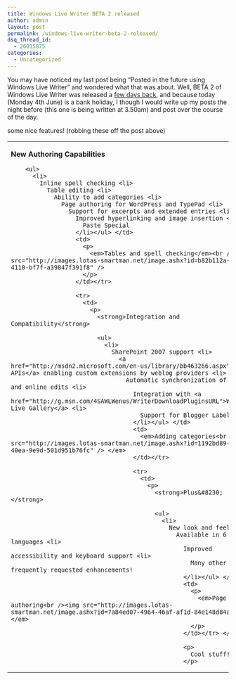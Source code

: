 ```yaml
---
title: Windows Live Writer BETA 2 released
author: admin
layout: post
permalink: /windows-live-writer-beta-2-released/
dsq_thread_id:
  - 26015875
categories:
  - Uncategorized
---
```

You may have noticed my last post being &#8220;Posted in the future using Windows Live Writer&#8221; and wondered what that was about. Well, BETA 2 of Windows Live Writer was released a [few days back][1], and because today (Monday 4th June) is a bank holiday, I though I would write up my posts the night before (this one is being written at 3.50am) and post over the course of the day. 

some nice features! (robbing these off the post above)

<table cellspacing="0" cellpadding="2">
  <tr>
    <td>
      <p>
        <strong>New Authoring Capabilities</strong> 
        
        <ul>
          <li>
            Inline spell checking <li>
              Table editing <li>
                Ability to add categories <li>
                  Page authoring for WordPress and TypePad <li>
                    Support for excerpts and extended entries <li>
                      Improved hyperlinking and image insertion <li>
                        Paste Special
                      </li></ul> </td> 
                      <td>
                        <p>
                          <em>Tables and spell checking</em><br /><img src="http://images.lotas-smartman.net/image.ashx?id=b82b112a-1fda-4110-bf7f-a39847f391f8" />
                        </p>
                      </td></tr> 
                      
                      <tr>
                        <td>
                          <p>
                            <strong>Integration and Compatibility</strong> 
                            
                            <ul>
                              <li>
                                SharePoint 2007 support <li>
                                  <a href="http://msdn2.microsoft.com/en-us/library/bb463266.aspx">New APIs</a> enabling custom extensions by weblog providers <li>
                                    Automatic synchronization of local and online edits <li>
                                      Integration with <a href="http://g.msn.com/4SAWLWenus/WriterDownloadPluginsURL">Windows Live Gallery</a> <li>
                                        Support for Blogger Labels
                                      </li></ul> </td> 
                                      <td>
                                        <em>Adding categories<br /><img src="http://images.lotas-smartman.net/image.ashx?id=1192bd89-f99e-40ea-9e9d-501d951b76fc" /> </em>
                                      </td></tr> 
                                      
                                      <tr>
                                        <td>
                                          <p>
                                            <strong>Plus&#8230;</strong> 
                                            
                                            <ul>
                                              <li>
                                                New look and feel <li>
                                                  Available in 6 languages <li>
                                                    Improved accessibility and keyboard support <li>
                                                      Many other frequently requested enhancements!
                                                    </li></ul> </td> 
                                                    <td>
                                                      <p>
                                                        <em>Page authoring<br /><img src="http://images.lotas-smartman.net/image.ashx?id=7a84ed07-4964-46af-af1d-84e148d84a59" /> </em>
                                                      </p>
                                                    </td></tr> </table> 
                                                    
                                                    <p>
                                                      Cool stuff!
                                                    </p>

 [1]: http://windowslivewriter.spaces.live.com/blog/cns!D85741BB5E0BE8AA!1272.entry